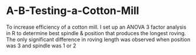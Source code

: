 # A-B-Testing-a-Cotton-Mill
To increase efficiency of a cotton mill. I set up an ANOVA 3 factor analysis in R to determine best spindle &amp; position that produces the longest roving. The only significant difference in roving length was observed when position was 3 and spindle was 1 or 2
